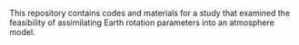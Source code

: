 This repository contains codes and materials for a study that examined the feasibility of assimilating  Earth rotation parameters into an atmosphere model.  

